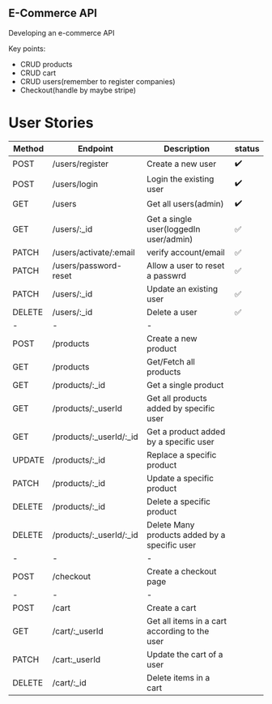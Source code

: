 ## E-Commerce API
Developing an e-commerce API

Key points:
- CRUD products
- CRUD cart
- CRUD users(remember to register companies)
- Checkout(handle by maybe stripe)

# User Stories
| Method | Endpoint | Description| status | 
| ------- | ------ | ------ | ----- | 
| POST | /users/register | Create a new user | ✔️ | 
| POST | /users/login | Login the existing user | ✔️ |
| GET | /users | Get all users(admin) | ✔️ |
| GET | /users/:_id | Get a single user(loggedIn user/admin) | ✅ |
| PATCH | /users/activate/:email | verify account/email | ✅ |
| PATCH | /users/password-reset | Allow a user to reset a passwrd| ✅ |
| PATCH | /users/:_id | Update an existing user | ✅ |
| DELETE | /users/:_id | Delete a user | ✅ |
| - | - | - |
| POST | /products | Create a new product |
| GET | /products | Get/Fetch all products |
| GET | /products/:_id | Get a single product |
| GET |/products/:_userId | Get all products added by specific user |
| GET | /products/:_userId/:_id | Get a product added by a specific user |
| UPDATE | /products/:_id | Replace a specific product | 
| PATCH | /products/:_id | Update a specific product |
| DELETE | /products/:_id | Delete a specific product |
| DELETE | /products/:_userId/:_id | Delete Many products added by a specific user |
| - | - | - |
| POST | /checkout | Create a checkout page |
| - | - | - |
| POST | /cart | Create a cart |
| GET | /cart/:_userId | Get all items in a cart according to the user |
| PATCH | /cart:_userId | Update the cart of a user |
| DELETE | /cart/:_id | Delete items in a cart
